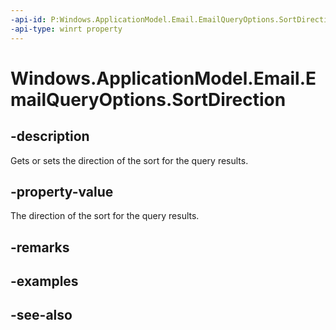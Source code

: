 ----api-id: P:Windows.ApplicationModel.Email.EmailQueryOptions.SortDirection
-api-type: winrt property
---<!-- Property syntaxpublic Windows.ApplicationModel.Email.EmailQuerySortDirection SortDirection { get;  set; }--># Windows.ApplicationModel.Email.EmailQueryOptions.SortDirection## -descriptionGets or sets the direction of the sort for the query results.## -property-valueThe direction of the sort for the query results.## -remarks## -examples## -see-also